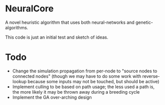 NeuralCore
==========

A novel heuristic algorithm that uses both neural-networks and genetic-algorithms.

This code is just an initial test and sketch of ideas.


Todo
====

+ Change the simulation propagation from per-node to "source nodes to connected nodes" (though we may have to do some work with reverse-lookup because some inputs may not be touched, but should be active)
+ Implement culling to be based on path usage; the less used a path is, the more likely it may be thrown away during a breeding cycle
+ Implement the GA over-arching design
